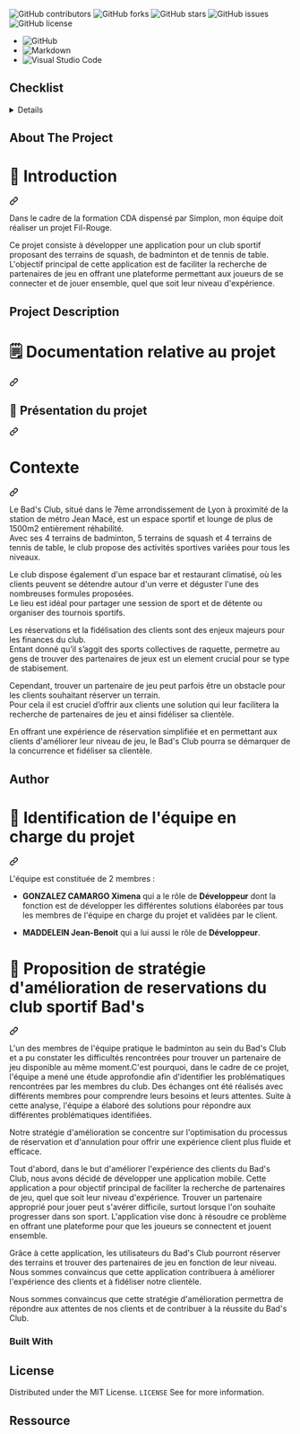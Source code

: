 ![GitHub contributors](https://img.shields.io/github/contributors/Simplon-hdf/structure-projet?style=for-the-badge)
![GitHub forks](https://img.shields.io/github/forks/Simplon-hdf/structure-projet?style=for-the-badge)
![GitHub stars](https://img.shields.io/github/stars/Simplon-hdf/structure-projet?style=for-the-badge)
![GitHub issues](https://img.shields.io/github/issues/Simplon-hdf/structure-projet?style=for-the-badge)
![GitHub license](https://img.shields.io/github/license/Simplon-hdf/structure-projet?style=for-the-badge)

- ![GitHub](https://img.shields.io/badge/github-%23121011.svg?style=for-the-badge&logo=github&logoColor=white)
- ![Markdown](https://img.shields.io/badge/markdown-%23000000.svg?style=for-the-badge&logo=markdown&logoColor=white)
- ![Visual Studio Code](https://img.shields.io/badge/Visual%20Studio%20Code-0078d7.svg?style=for-the-badge&logo=visual-studio-code&logoColor=white)

<summary><h2>Checklist</h2></summary>
<details>

- [ ] **Choix de la méthodologie (Agile)**
- [ ] **Créer un repo Github**
- [ ] **Créer la structure du repo (Best practice)**

  - Dossier
    - [ ] .config
    - [ ] dep
    - [ ] doc
    - [ ] res
    - [ ] samples
    - [ ] tools
    - [ ] build
    - [ ] test
  - Fichier
    - [ ] LICENCE.md
    - [ ] README.md
    - [ ] .gitattributes
    - [ ] .gitignore
    - [ ] .gitmodules
    - [ ] .dockerignore

- [ ] **Mise en place du Readme**
- [ ] **Cadrage de la demande client**
  - [ ] Contexte / Enjeux / Problèmatique
  - [ ] Questions entretiens
  - [ ] Persona
  - [ ] Présentation (PowerPoint)
  - [ ] Mail de suivie / Proposition stratégique
- [ ] **Benchmark (Analyse de la concurence)**
- [ ] **Spécification fonctionnelle**
  - [ ] Règle de gestion
  - [ ] UML
    - [ ] Diagramme d'activité
    - [ ] Use case
    - [ ] Diagramme de séquence
    - [ ] Diagramme de classe
  - [ ] Merise
    - [ ] MCD
    - [ ] MLD
    - [ ] MPD
  - [ ] RBAC
- [ ] **Epic**
  - [ ] User Story
  - [ ] Product backlog (Tâches)
- [ ] **Jira**
- [ ] **Rituels agiles**

  - [ ] Sprint planning meeting
  - [ ] Stand up meeting
  - [ ] Sprint retrospective
  - [ ] Sprint Review

- [ ] **Démarrer les sprints**

</details>

## About The Project
<div class="markdown-heading" dir="auto">
  <h1 tabindex="-1" class="heading-element" dir="auto">
    📃 Introduction <a id="user-content-introduction"></a>
  </h1>
  <a
    id="user-content--introduction-"
    class="anchor"
    aria-label="Permalink: 📃 Introduction "
    href="#-introduction-"
  >
  <svg class="octicon octicon-link" viewBox="0 0 16 16" version="1.1" width="16" height="16" aria-hidden="true"><path d="m7.775 3.275 1.25-1.25a3.5 3.5 0 1 1 4.95 4.95l-2.5 2.5a3.5 3.5 0 0 1-4.95 0 .751.751 0 0 1 .018-1.042.751.751 0 0 1 1.042-.018 1.998 1.998 0 0 0 2.83 0l2.5-2.5a2.002 2.002 0 0 0-2.83-2.83l-1.25 1.25a.751.751 0 0 1-1.042-.018.751.751 0 0 1-.018-1.042Zm-4.69 9.64a1.998 1.998 0 0 0 2.83 0l1.25-1.25a.751.751 0 0 1 1.042.018.751.751 0 0 1 .018 1.042l-1.25 1.25a3.5 3.5 0 1 1-4.95-4.95l2.5-2.5a3.5 3.5 0 0 1 4.95 0 .751.751 0 0 1-.018 1.042.751.751 0 0 1-1.042.018 1.998 1.998 0 0 0-2.83 0l-2.5 2.5a1.998 1.998 0 0 0 0 2.83Z"></path></svg>
  </a>
</div>

<p dir="auto">
  Dans le cadre de la formation CDA dispensé par Simplon, mon équipe doit réaliser un projet Fil-Rouge.<br>
</p>
<p dir="auto">
  Ce projet consiste à développer une application pour un club sportif proposant des terrains de squash, de badminton et de tennis de table.<br>
  L'objectif principal de cette application est de faciliter la recherche de partenaires de jeu en offrant une plateforme permettant aux joueurs de se connecter et de jouer ensemble, quel que soit leur niveau
  d'expérience.
</p>

## Project Description
<div class="markdown-heading" dir="auto">
  <h1 tabindex="-1" class="heading-element" dir="auto">🗒 Documentation relative au projet
    <a id="user-content-project-doc"></a>
  </h1>
  <a 
    id="user-content--documentation-relative-au-projet-" 
    class="anchor" 
    aria-label="Permalink: 🗒 Documentation relative au projet " 
    href="#-documentation-relative-au-projet-"
  >
    <svg class="octicon octicon-link" viewBox="0 0 16 16" version="1.1" width="16" height="16" aria-hidden="true"><path d="m7.775 3.275 1.25-1.25a3.5 3.5 0 1 1 4.95 4.95l-2.5 2.5a3.5 3.5 0 0 1-4.95 0 .751.751 0 0 1 .018-1.042.751.751 0 0 1 1.042-.018 1.998 1.998 0 0 0 2.83 0l2.5-2.5a2.002 2.002 0 0 0-2.83-2.83l-1.25 1.25a.751.751 0 0 1-1.042-.018.751.751 0 0 1-.018-1.042Zm-4.69 9.64a1.998 1.998 0 0 0 2.83 0l1.25-1.25a.751.751 0 0 1 1.042.018.751.751 0 0 1 .018 1.042l-1.25 1.25a3.5 3.5 0 1 1-4.95-4.95l2.5-2.5a3.5 3.5 0 0 1 4.95 0 .751.751 0 0 1-.018 1.042.751.751 0 0 1-1.042.018 1.998 1.998 0 0 0-2.83 0l-2.5 2.5a1.998 1.998 0 0 0 0 2.83Z"></path></svg>
  </a>
</div>
<div class="markdown-heading" dir="auto">
  <h2 tabindex="-1" class="heading-element" dir="auto">📣 Présentation du projet <a id="user-content-project-presentation"></a></h2>
  <a id="user-content--présentation-du-projet-" class="anchor" aria-label="Permalink: 📣 Présentation du projet " href="#-présentation-du-projet-">
    <svg class="octicon octicon-link" viewBox="0 0 16 16" version="1.1" width="16" height="16" aria-hidden="true"><path d="m7.775 3.275 1.25-1.25a3.5 3.5 0 1 1 4.95 4.95l-2.5 2.5a3.5 3.5 0 0 1-4.95 0 .751.751 0 0 1 .018-1.042.751.751 0 0 1 1.042-.018 1.998 1.998 0 0 0 2.83 0l2.5-2.5a2.002 2.002 0 0 0-2.83-2.83l-1.25 1.25a.751.751 0 0 1-1.042-.018.751.751 0 0 1-.018-1.042Zm-4.69 9.64a1.998 1.998 0 0 0 2.83 0l1.25-1.25a.751.751 0 0 1 1.042.018.751.751 0 0 1 .018 1.042l-1.25 1.25a3.5 3.5 0 1 1-4.95-4.95l2.5-2.5a3.5 3.5 0 0 1 4.95 0 .751.751 0 0 1-.018 1.042.751.751 0 0 1-1.042.018 1.998 1.998 0 0 0-2.83 0l-2.5 2.5a1.998 1.998 0 0 0 0 2.83Z"></path></svg>
  </a>
</div>
<div class="markdown-heading" dir="auto">
  <h1 tabindex="-1" class="heading-element" dir="auto">Contexte</h1>
  <a id="user-content-contexte" class="anchor" aria-label="Permalink: Contexte" href="#contexte">
    <svg class="octicon octicon-link" viewBox="0 0 16 16" version="1.1" width="16" height="16" aria-hidden="true"><path d="m7.775 3.275 1.25-1.25a3.5 3.5 0 1 1 4.95 4.95l-2.5 2.5a3.5 3.5 0 0 1-4.95 0 .751.751 0 0 1 .018-1.042.751.751 0 0 1 1.042-.018 1.998 1.998 0 0 0 2.83 0l2.5-2.5a2.002 2.002 0 0 0-2.83-2.83l-1.25 1.25a.751.751 0 0 1-1.042-.018.751.751 0 0 1-.018-1.042Zm-4.69 9.64a1.998 1.998 0 0 0 2.83 0l1.25-1.25a.751.751 0 0 1 1.042.018.751.751 0 0 1 .018 1.042l-1.25 1.25a3.5 3.5 0 1 1-4.95-4.95l2.5-2.5a3.5 3.5 0 0 1 4.95 0 .751.751 0 0 1-.018 1.042.751.751 0 0 1-1.042.018 1.998 1.998 0 0 0-2.83 0l-2.5 2.5a1.998 1.998 0 0 0 0 2.83Z"></path></svg>
  </a>
</div>
<p dir="auto">
  Le Bad's Club, situé dans le 7ème arrondissement de Lyon à proximité de la station de métro Jean Macé, est un espace sportif et lounge de plus de 1500m2 entièrement réhabilité.<br>
  Avec ses 4 terrains de badminton, 5 terrains de squash et 4 terrains de tennis de table, le club propose des activités sportives variées pour tous les niveaux.
</p>
<p dir="auto">
  Le club dispose également d'un espace bar et restaurant climatisé, où les clients peuvent se détendre autour d'un verre et déguster l'une des nombreuses formules proposées.<br>
  Le lieu est idéal pour partager une session de sport et de détente ou organiser des tournois sportifs.
</p>
<p dir="auto">
  Les réservations et la fidélisation des clients sont des enjeux majeurs pour les finances du club.<br>
  Entant donné qu’il s’aggit des sports collectives de raquette, permetre au gens de trouver des partenaires de jeux est un element crucial pour se type de stabisement. 
</p>
<p dir="auto">
  Cependant, trouver un partenaire de jeu peut parfois être un obstacle pour les clients souhaitant réserver un terrain.<br>
  Pour cela il est cruciel d’offrir aux clients une solution qui leur facilitera la recherche de partenaires de jeu et ainsi fidéliser sa clientèle.
</p>
<p dir="auto">
  En offrant une expérience de réservation simplifiée et en permettant aux clients d'améliorer leur niveau de jeu, le Bad's Club pourra se démarquer de la concurrence et fidéliser sa clientèle.
</p>

## Author
<div class="markdown-heading" dir="auto">
  <h1 tabindex="-1" class="heading-element" dir="auto">👥 Identification de l'équipe en charge du projet</h1>
  <a id="user-content--identification-de-léquipe-en-charge-du-projet" class="anchor" aria-label="Permalink: 👥 Identification de l'équipe en charge du projet" href="#-identification-de-léquipe-en-charge-du-projet">
    <svg class="octicon octicon-link" viewBox="0 0 16 16" version="1.1" width="16" height="16" aria-hidden="true"><path d="m7.775 3.275 1.25-1.25a3.5 3.5 0 1 1 4.95 4.95l-2.5 2.5a3.5 3.5 0 0 1-4.95 0 .751.751 0 0 1 .018-1.042.751.751 0 0 1 1.042-.018 1.998 1.998 0 0 0 2.83 0l2.5-2.5a2.002 2.002 0 0 0-2.83-2.83l-1.25 1.25a.751.751 0 0 1-1.042-.018.751.751 0 0 1-.018-1.042Zm-4.69 9.64a1.998 1.998 0 0 0 2.83 0l1.25-1.25a.751.751 0 0 1 1.042.018.751.751 0 0 1 .018 1.042l-1.25 1.25a3.5 3.5 0 1 1-4.95-4.95l2.5-2.5a3.5 3.5 0 0 1 4.95 0 .751.751 0 0 1-.018 1.042.751.751 0 0 1-1.042.018 1.998 1.998 0 0 0-2.83 0l-2.5 2.5a1.998 1.998 0 0 0 0 2.83Z"></path></svg>
  </a>
</div>
<p dir="auto">L'équipe est constituée de 2 membres :</p>
<ul dir="auto">
  <li>
    <p dir="auto">
      <strong>GONZALEZ CAMARGO Ximena</strong> qui a le rôle de <strong>Développeur</strong> dont la fonction est de développer les différentes solutions élaborées par tous les membres de l'équipe en charge du projet et validées par le client.
    </p>
  </li>
  <li>
    <p dir="auto"><strong>MADDELEIN Jean-Benoit</strong> qui a lui aussi le rôle de <strong>Développeur</strong>.<br></p>
  </li>
</ul>

<div class="markdown-heading" dir="auto">
  <h1 tabindex="-1" class="heading-element" dir="auto">📝 Proposition de stratégie d'amélioration de reservations du club sportif Bad's</h1>
  <a id="user-content--proposition-de-stratégie-damélioration-de-la-communication-interne-à-simplon-hdf" class="anchor" aria-label="Permalink: 📝 Proposition de stratégie d'amélioration de reservations du club sportif Bad's" href="#-proposition-de-stratégie-damélioration-de-la-communication-interne-à-simplon-hdf">
    <svg class="octicon octicon-link" viewBox="0 0 16 16" version="1.1" width="16" height="16" aria-hidden="true"><path d="m7.775 3.275 1.25-1.25a3.5 3.5 0 1 1 4.95 4.95l-2.5 2.5a3.5 3.5 0 0 1-4.95 0 .751.751 0 0 1 .018-1.042.751.751 0 0 1 1.042-.018 1.998 1.998 0 0 0 2.83 0l2.5-2.5a2.002 2.002 0 0 0-2.83-2.83l-1.25 1.25a.751.751 0 0 1-1.042-.018.751.751 0 0 1-.018-1.042Zm-4.69 9.64a1.998 1.998 0 0 0 2.83 0l1.25-1.25a.751.751 0 0 1 1.042.018.751.751 0 0 1 .018 1.042l-1.25 1.25a3.5 3.5 0 1 1-4.95-4.95l2.5-2.5a3.5 3.5 0 0 1 4.95 0 .751.751 0 0 1-.018 1.042.751.751 0 0 1-1.042.018 1.998 1.998 0 0 0-2.83 0l-2.5 2.5a1.998 1.998 0 0 0 0 2.83Z"></path></svg>
  </a>
</div>
<p dir="auto">
  L'un des membres de l'équipe pratique le badminton au sein du Bad's Club et a pu constater les difficultés rencontrées pour trouver un partenaire de jeu disponible au même moment.C'est pourquoi, dans le cadre de ce projet, l'équipe a mené une étude approfondie afin d'identifier les problématiques rencontrées par les membres du club. Des échanges ont été réalisés avec différents membres pour comprendre leurs besoins et leurs attentes. Suite à cette analyse, l'équipe a élaboré des solutions pour répondre aux différentes problématiques identifiées.
</p>
<p dir="auto">
  Notre stratégie d'amélioration se concentre sur l'optimisation du processus de réservation et d'annulation pour offrir une expérience client plus fluide et efficace.  
</p>
<p dir="auto">
  Tout d'abord, dans le but d'améliorer l'expérience des clients du Bad's Club, nous avons décidé de développer une application mobile. Cette application a pour objectif principal de faciliter la recherche de partenaires de jeu, quel que soit leur niveau d'expérience. Trouver un partenaire approprié pour jouer peut s'avérer difficile, surtout lorsque l'on souhaite progresser dans son sport. L'application vise donc à résoudre ce problème en offrant une plateforme pour que les joueurs se connectent et jouent ensemble.  
</p>
<p dir="auto">
  Grâce à cette application, les utilisateurs du Bad's Club pourront réserver des terrains et trouver des partenaires de jeu en fonction de leur niveau. Nous sommes convaincus que cette application contribuera à améliorer l'expérience des clients et à fidéliser notre clientèle.  
</p>
<p dir="auto">
  Nous sommes convaincus que cette stratégie d'amélioration permettra de répondre aux attentes de nos clients et de contribuer à la réussite du Bad's Club.
</p>

### Built With


## License

Distributed under the MIT License. `LICENSE` See for more information.

## Ressource
